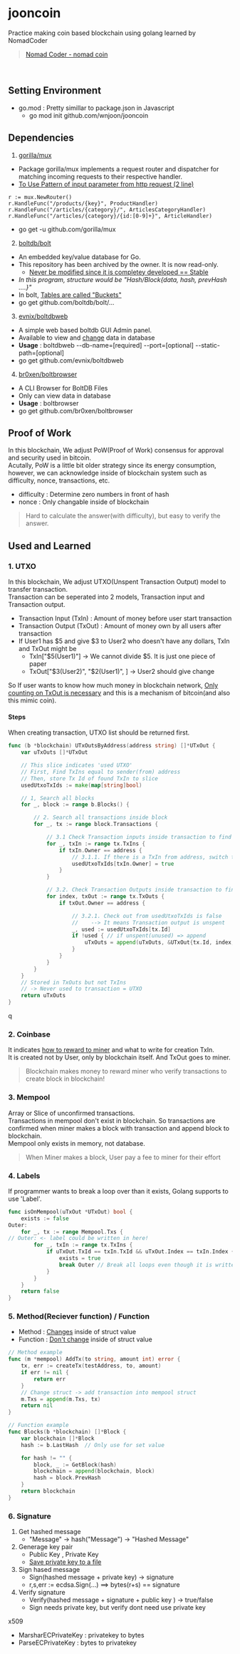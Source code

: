 # jooncoin
Practice making coin based blockchain using golang learned by NomadCoder

> [Nomad Coder - nomad coin](https://nomadcoders.co/nomadcoin/lobby)

<br>

## Setting Environment

- go.mod : Pretty simillar to package.json in Javascript
	- go mod init github.com/wnjoon/jooncoin

## Dependencies

1. [gorilla/mux](https://github.com/gorilla/mux)
- Package gorilla/mux implements a request router and dispatcher for matching incoming requests to their respective handler.
- <u>To Use Pattern of input parameter from http request (2 line)</u>
```
r := mux.NewRouter()
r.HandleFunc("/products/{key}", ProductHandler)
r.HandleFunc("/articles/{category}/", ArticlesCategoryHandler)
r.HandleFunc("/articles/{category}/{id:[0-9]+}", ArticleHandler)
```
- go get -u github.com/gorilla/mux

2. [boltdb/bolt](https://github.com/boltdb/bolt)
- An embedded key/value database for Go.
- This repository has been archived by the owner. It is now read-only.
	- <u>Never be modified since it is completey developed == Stable </u>
- <i>In this program, structure would be "Hash/Block{data, hash, prevHash ....}"</i>
- In bolt, <u>Tables are called "Buckets"</u>
- go get github.com/boltdb/bolt/...

3. [evnix/boltdbweb](https://github.com/evnix/boltdbweb)
- A simple web based boltdb GUI Admin panel.
- Available to view and <u>change</u> data in database
- **Usage** : boltdbweb --db-name=<DBfilename>[required] --port=<port>[optional] --static-path=<static-path>[optional]
- go get github.com/evnix/boltdbweb

4. [br0xen/boltbrowser](https://github.com/br0xen/boltbrowser)
- A CLI Browser for BoltDB Files
- Only can view data in database
- **Usage** : boltbrowser <filename>
- go get github.com/br0xen/boltbrowser

## Proof of Work

In this blockchain, We adjust PoW(Proof of Work) consensus for approval and security used in bitcoin.  
Acutally, PoW is a little bit older strategy since its energy consumption, however, we can acknowledge inside of blockchain system such as difficulty, nonce, transactions, etc.  

- difficulty : Determine zero numbers in front of hash
- nonce : Only changable inside of blockchain

> Hard to calculate the answer(with difficulty), but easy to verify the answer.

## Used and Learned

### 1. UTXO

In this blockchain, We adjust UTXO(Unspent Transaction Output) model to transfer transaction.  
Transaction can be seperated into 2 models, Transaction input and Transaction output.  
- Transaction Input (TxIn) : Amount of money before user start transaction
- Transaction Output (TxOut) : Amount of money own by all users after transaction
- If User1 has $5 and give $3 to User2 who doesn't have any dollars, TxIn and TxOut might be
	- TxIn["$5(User1)"] -> We cannot divide $5. It is just one piece of paper
	- TxOut["$3(User2)", "$2(User1)", ] -> User2 should give change

So If user wants to know how much money in blockchain network, <u>Only counting on TxOut is necessary</u> and this is a mechanism of bitcoin(and also this mimic coin).  

#### Steps

When creating transaction, UTXO list should be returned first.  

```go
func (b *blockchain) UTxOutsByAddress(address string) []*UTxOut {
	var uTxOuts []*UTxOut

	// This slice indicates 'used UTXO'
	// First, Find TxIns equal to sender(from) address
	// Then, store Tx Id of found TxIn to slice
	usedUtxoTxIds := make(map[string]bool)

	// 1, Search all blocks
	for _, block := range b.Blocks() {

		// 2. Search all transactions inside block
		for _, tx := range block.Transactions {

			// 3.1 Check Transaction inputs inside transaction to find owner is equal to sender address
			for _, txIn := range tx.TxIns {
				if txIn.Owner == address {
					// 3.1.1. If there is a TxIn from address, switch to true (it means "used!")
					usedUtxoTxIds[txIn.Owner] = true
				}
			}

			// 3.2. Check Transaction Outputs inside transaction to find owner is equal to sender address
			for index, txOut := range tx.TxOuts {
				if txOut.Owner == address {

					// 3.2.1. Check out from usedUtxoTxIds is false 
					//    --> It means Transaction output is unspent
					_, used := usedUtxoTxIds[tx.Id]
					if !used { // if unspent(unused) => append
						uTxOuts = append(uTxOuts, &UTxOut{tx.Id, index, txOut.Amount})
					}
				}
			}
		}
	}
	// Stored in TxOuts but not TxIns
	// -> Never used to transaction = UTXO
	return uTxOuts
}
```
q
### 2. Coinbase

It indicates <u>how to reward to miner</u> and what to write for creation TxIn.  
It is created not by User, only by blockchain itself. And TxOut goes to miner.  

> Blockchain makes money to reward miner who verify transactions to create block in blockchain!

### 3. Mempool

Array or Slice of unconfirmed transactions.  
Transactions in mempool don't exist in blockchain. So transactions are confirmed when miner makes a block with transaction and append block to blockchain.  
Mempool only exists in memory, not database.

> When Miner makes a block, User pay a fee to miner for their effort


### 4. Labels

If programmer wants to break a loop over than it exists, Golang supports to use 'Label'.  

```go
func isOnMempool(uTxOut *UTxOut) bool {
	exists := false
Outer:	
	for _, tx := range Mempool.Txs {
// Outer: <- label could be written in here!
		for _, txIn := range tx.TxIns {
			if uTxOut.TxId == txIn.TxId && uTxOut.Index == txIn.Index {
				exists = true
				break Outer // Break all loops even though it is written inside a deepest loop.
			}
		}
	}
	return false
}
```

### 5. Method(Reciever function) / Function

- Method : <u>Changes</u> inside of struct value
- Function : <u>Don't change</u> inside of struct value

```go
// Method example
func (m *mempool) AddTx(to string, amount int) error {
	tx, err := createTx(testAddress, to, amount)
	if err != nil {
		return err
	}
	// Change struct -> add transaction into mempool struct
	m.Txs = append(m.Txs, tx)	
	return nil
}
```

```go
// Function example
func Blocks(b *blockchain) []*Block {
	var blockchain []*Block
	hash := b.LastHash	// Only use for set value

	for hash != "" {
		block, _ := GetBlock(hash)
		blockchain = append(blockchain, block)
		hash = block.PrevHash
	}
	return blockchain
}
```

### 6. Signature

1) Get hashed message 
	- "Message" -> hash("Message") -> "Hashed Message"
2) Generage key pair
	- Public Key , Private Key
	- <u>Save private key to a file</u>
3) Sign hased message
	- Sign(hashed message + private key) -> signature
	- r,s,err := ecdsa.Sign(...) ==> bytes(r+s) == signature 
4) Verify signature
	- Verify(hashed message + signature + public key ) -> true/false
	- Sign needs private key, but verify dont need use private key

x509 
- MarsharECPrivateKey : privatekey to bytes
- ParseECPrivateKey : bytes to privatekey

 <br>
